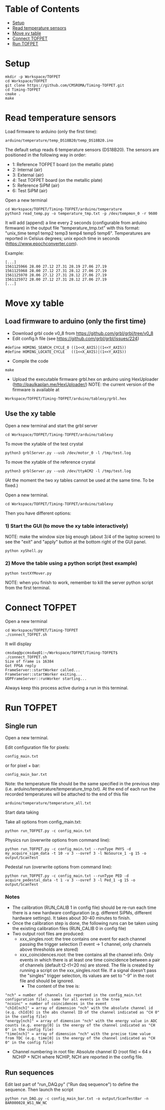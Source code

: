 # Table of Contents
- [Setup](#user-content-setup)
- [Read temperature sensors](#user-content-read-temperature-sensors)
- [Move xy table](#user-content-move-xy-table)
- [Connect TOFPET](#user-content-connect-tofpet)
- [Run TOFPET](#user-content-run-tofpet)

# Setup

```
mkdir -p Workspace/TOFPET
cd Workspace/TOFPET
git clone https://github.com/CMSROMA/Timing-TOFPET.git
cd Timing-TOFPET
cmake .
make
```

# Read temperature sensors

Load firmware to arduino (only the first time):
```
arduino/temperature/temp_DS18B20/temp_DS18B20.ino
```
The default setup reads 6 temperature sensors (DS18B20).
The sensors are positioned in the following way in order:
- 1: Reference TOFPET board (on the metallic plate)   
- 2: Internal (air)
- 3: External (air)
- 4: Test TOFPET board (on the metallic plate) 
- 5: Reference SiPM (air)
- 6: Test SiPM (air)

Open a new terminal
```
cd Workspace/TOFPET/Timing-TOFPET/arduino/temperature
python3 read_temp.py -o temperature_tmp.txt -p /dev/tempmon_0 -r 9600
```

It will add (append) a line every 2 seconds (configurable from arduino firmware) in the output file "temperature_tmp.txt" with this format: "unix_time temp1 temp2 temp3 temp4 temp5 temp6". Temperatures are reported in Celsius degrees; unix epoch time in seconds (https://www.epochconverter.com).

Example:
```
[...]
1561125966 28.00 27.12 27.31 28.19 27.06 27.19
1561125968 28.00 27.12 27.31 28.12 27.06 27.19
1561125970 28.06 27.12 27.31 28.12 27.06 27.19
1561125972 28.00 27.12 27.31 28.12 27.06 27.19
[...]
```

# Move xy table

## Load firmware to arduino (only the first time)

* Download grbl code v0_8 from https://github.com/grbl/grbl/tree/v0_8 
* Edit config.h file (see https://github.com/grbl/grbl/issues/224) 
```
#define HOMING_SEARCH_CYCLE_0 ((1<<X_AXIS)|(1<<Y_AXIS))
#define HOMING_LOCATE_CYCLE   ((1<<X_AXIS)|(1<<Y_AXIS))
```
* Compile the code
```
make
```
* Upload the executable firmware grbl.hex on arduino using HexUploader (http://paulkaplan.me/HexUploader/)
NOTE: the current version of the firmware is available at 
```
Workspace/TOFPET/Timing-TOFPET/arduino/tablexy/grbl.hex
```

## Use the xy table

Open a new terminal and start the grbl server
```
cd Workspace/TOFPET/Timing-TOFPET/arduino/tablexy
```

To move the xytable of the test crystal
```
python3 grblServer.py --usb /dev/motor_0 -l /tmp/test.log
```
To move the xytable of the reference crystal
```
python3 grblServer.py --usb /dev/ttyACM2 -l /tmp/test.log
```
(At the moment the two xy tables cannot be used at the same time. To be fixed.)


Open a new terminal. 
```
cd Workspace/TOFPET/Timing-TOFPET/arduino/tablexy
```

Then you have different options:

### 1) Start the GUI (to move the xy table interactively)
NOTE: make the window size big enough (about 3/4 of the laptop screen) 
to see the "exit" and "apply" button at the bottom right of the GUI panel.
```
python xyShell.py
```

### 2) Move the table using a python script (test example)
```
python testXYMover.py
```

NOTE: when you finish to work, remember to kill the server python script from the first terminal.


# Connect TOFPET

Open a new terminal
```
cd Workspace/TOFPET/Timing-TOFPET
./connect_TOFPET.sh
```

It will display
```
cmsdaq@pccmsdaq01:~/Workspace/TOFPET/Timing-TOFPET$ ./connect_TOFPET.sh 
Size of frame is 16384
Got FPGA reply
FrameServer::startWorker called...
FrameServer::startWorker exiting...
UDPFrameServer::runWorker starting...
```

Always keep this process active during a run in this terminal.

# Run TOFPET

## Single run

Open a new terminal. 

Edit configuration file for pixels:
```
config_main.txt
```
or for pixel + bar:
```
config_main_bar.txt
```
Note: the temperature file should be the same specified in the previous step (i.e. arduino/temperature/temperature_tmp.txt). At the end of each run the recorded temperatures will be attached to the end of this file 
```
arduino/temperature/temperature_all.txt
```

Start data taking

Take all options from config_main.txt:
```
python run_TOFPET.py -c config_main.txt
```

Physics run (overwrite options from command line):
```
python run_TOFPET.py -c config_main.txt --runType PHYS -d my_acquire_sipm_data -t 10 -v 3 --ovref 3 -l NoSource_1 -g 15 -o output/ScanTest
```
Pedestal run (overwrite options from command line):
```
python run_TOFPET.py -c config_main.txt --runType PED -d acquire_pedestal_data -t 1 -v 3 --ovref 3 -l Ped_1 -g 15 -o output/ScanTest
```

### Notes
- The calibration (RUN_CALIB 1 in config file) should be re-run each time there is a new hardware configuration (e.g. different SiPMs, different hardware settings). It takes about 30-40 minutes to finish. 
- Once the calibration step is done, the following runs can be taken using the existing calibration files (RUN_CALIB 0 in config file) 
- Two output root files are produced: 
  - xxx_singles.root: the tree contains one event for each channel passing the trigger selection (1 event -> 1 channel, only channels above thresholds are stored)  
  - xxx_coincidences.root: the tree contains all the channel info. Only events in which there is at least one time coincidence between a pair of channels (default t2-t1<20 ns) are stored. The file is created by running a script on the xxx_singles.root file. If a signal doesn't pass the "singles" trigger selection, its values are set to "-9" in the root file and should be ignored. 
     - The content of the tree is:
```
"nch" = number of channels (as reported in the config_main.txt configuration file), same for all events in the tree
"ncoinc" = number of coincidences in the event
"chId[nch]" = array of dimension "nch" with the absolute channel id (e.g. chId[0] is the abs channel ID of the channel indicated as "CH 0" in the config file) 
"energy[nch]" = array of dimension "nch" with the energy value in ADC counts (e.g. energy[0] is the energy of the channel indicated as "CH 0" in the config file) 
"time[nch]" = array of dimension "nch" with the precise time value from TDC (e.g. time[0] is the energy of the channel indicated as "CH 0" in the config file) 

```
- Channel numbering in root file: Absolute channel ID (root file) = 64 x NCHIP + NCH  where NCHIP, NCH are reported in the config file.


## Run sequences

Edit last part of "run_DAQ.py" ("Run daq sequence") to define the sequence.
Then launch the script
```
python run_DAQ.py -c config_main_bar.txt -o output/ScanTestBar -n BAR000028_WS1_NW_NC
```
